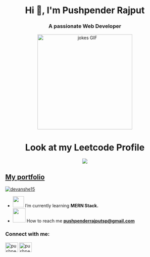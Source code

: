 <h1 align="center">Hi 👋, I'm Pushpender Rajput</h1>
<h3 align="center">A passionate Web Developer</h3>
 <div align="center">
<img src="https://media.giphy.com/media/zkRQ24mPZ1HvHj9pZ6/giphy.gif" width="300" alt="jokes GIF">
 </div>
 <div align="center">
 <h1 align="center"> Look at my Leetcode Profile</h1>
 <a href="https://leetcode.com/u/Pushpenderrajput/">
<img src="https://leetcard.jacoblin.cool/pushpenderrajput?theme=wtf&font=Sunflower&ext=heatmap"></a>
  </div>
<h2><a href="https://ps-rajput.netlify.app/">My portfolio</a></h2>

<p align="left"> <a href="https://twitter.com/Rajput__PS" target="blank"><img src="https://img.shields.io/twitter/follow/Pushpender Rajput?logo=twitter&style=for-the-badge" alt="devanshe15" /></a> </p>

-  <img src="https://cultofthepartyparrot.com/parrots/hd/illuminatiparrot.gif" width="35" height="35"/>  I’m currently learning **MERN Stack.**
- <img src="https://media.giphy.com/media/RlOAlt0Qmsw4CTIELN/giphy.gif" height="45" width="40"/> How to reach me **pushpenderrajputsp@gmail.com**


<h3 align="left">Connect with me:</h3>
<p align="left">

<a href="https://linkedin.com/in/pushpender-rajput/" target="blank"><img align="center" src="https://raw.githubusercontent.com/rahuldkjain/github-profile-readme-generator/master/src/images/icons/Social/linked-in-alt.svg" alt="pushpender-rajput" height="30" width="40" /></a>
<a href="https://instagram.com/pushpender_rxjput/" target="blank"><img align="center" src="https://raw.githubusercontent.com/rahuldkjain/github-profile-readme-generator/master/src/images/icons/Social/instagram.svg" alt="pushpender_rxjput" height="30" width="40" /></a>




